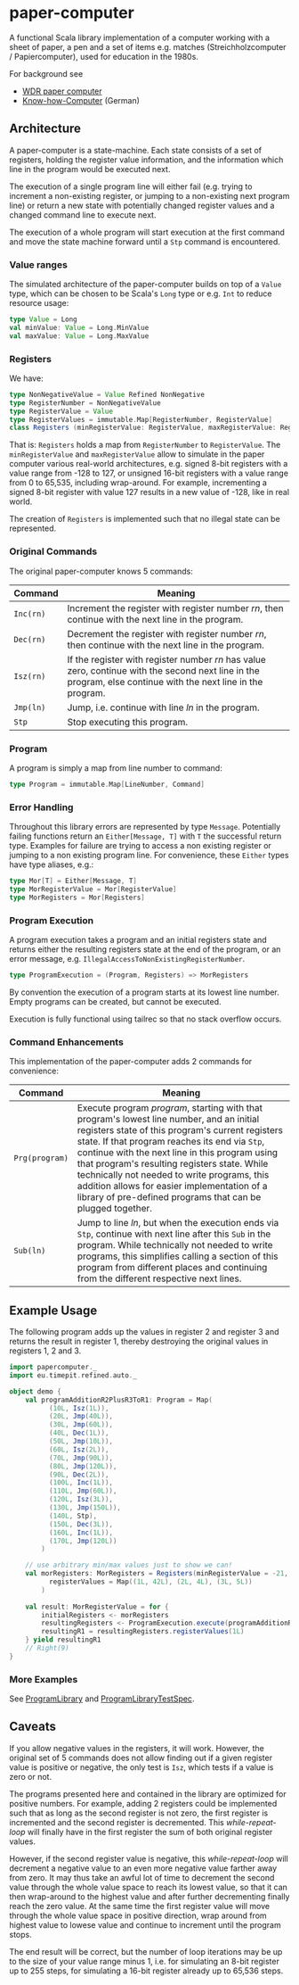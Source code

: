 # paper-computer
A functional Scala library implementation of a computer working with a sheet of paper, a pen and a set of items e.g. matches
(Streichholzcomputer / Papiercomputer), used for education in the 1980s.

For background see
* [WDR paper computer](https://en.wikipedia.org/wiki/WDR_paper_computer)
* [Know-how-Computer](https://de.wikipedia.org/wiki/Know-how-Computer) (German)

## Architecture
A paper-computer is a state-machine. Each state consists of a set of registers, holding the register value
information, and the information which line in the program would be executed next. 

The execution of a single program line will either fail (e.g. trying to increment a non-existing register, or jumping to a
non-existing next program line) or return a new state with potentially changed register values and a changed
command line to execute next. 

The execution of a whole program will start execution at the first command and move the state machine forward until
a `Stp` command is encountered.

### Value ranges
The simulated architecture of the paper-computer builds on top of a `Value` type, which can be chosen to be Scala's
`Long` type or e.g. `Int` to reduce resource usage:

```scala
type Value = Long
val minValue: Value = Long.MinValue
val maxValue: Value = Long.MaxValue
```

###  Registers
We have:
```scala
type NonNegativeValue = Value Refined NonNegative
type RegisterNumber = NonNegativeValue
type RegisterValue = Value
type RegisterValues = immutable.Map[RegisterNumber, RegisterValue]
class Registers (minRegisterValue: RegisterValue, maxRegisterValue: RegisterValue, registerValues: RegisterValues)
```
That is: `Registers` holds a map from `RegisterNumber` to `RegisterValue`.
The `minRegisterValue` and `maxRegisterValue` allow to simulate in the paper computer various real-world architectures,
e.g. signed 8-bit registers with a value range from -128 to 127,
or unsigned 16-bit registers with a value range from 0 to 65,535, including wrap-around.
For example, incrementing a signed 8-bit register with value 127 results in a new value of -128, like in real world.

The creation of `Registers` is implemented such that no illegal state can be represented.  

### Original Commands
The original paper-computer knows 5 commands:

| Command | Meaning |
| --- | --- |
| `Inc(rn)` | Increment the register with register number _rn_, then continue with the next line in the program. |
| `Dec(rn)` | Decrement the register with register number _rn_, then continue with the next line in the program. |
| `Isz(rn)` | If the register with register number _rn_ has value zero, continue with the second next line in the program, else continue with the next line in the program. |
| `Jmp(ln)` | Jump, i.e. continue with line _ln_ in the program. |
| `Stp` | Stop executing this program. |

### Program
A program is simply a map from line number to command:

```scala
type Program = immutable.Map[LineNumber, Command]
```

### Error Handling
Throughout this library errors are represented by type `Message`. Potentially failing functions return an 
`Either[Message, T]` with `T` the successful return type. Examples for failure are trying to access a non existing
register or jumping to a non existing program line. For convenience, these `Either` types have type aliases, e.g.:

```scala
type Mor[T] = Either[Message, T]
type MorRegisterValue = Mor[RegisterValue]
type MorRegisters = Mor[Registers]
```

### Program Execution
A program execution takes a program and an initial registers state and returns either the resulting registers state
at the end of the program, or an error message, e.g. `IllegalAccessToNonExistingRegisterNumber`.

```scala
type ProgramExecution = (Program, Registers) => MorRegisters
```

By convention the execution of a program starts at its lowest line number. Empty programs can be created,
but cannot be executed.

Execution is fully functional using tailrec so that no stack overflow occurs.

### Command Enhancements
This implementation of the paper-computer adds 2 commands for convenience:

| Command | Meaning |
| --- | --- |
| `Prg(program)` | Execute program _program_, starting with that program's lowest line number, and an initial registers state of this program's current registers state. If that program reaches its end via `Stp`, continue with the next line in this program using that program's  resulting registers state. While technically not needed to write programs, this addition allows for easier implementation of a library of pre-defined programs that can be plugged together. |
| `Sub(ln)` | Jump to line _ln_, but when the execution ends via `Stp`, continue with next line after this `Sub` in the program. While technically not needed to write programs, this simplifies calling a section of this program from different places and continuing from the different respective next lines. | 

## Example Usage
The following program adds up the values in register 2 and register 3 and returns the result in register 1, thereby
destroying the original values in registers 1, 2 and 3.
```scala
import papercomputer._
import eu.timepit.refined.auto._

object demo {
    val programAdditionR2PlusR3ToR1: Program = Map(
          (10L, Isz(1L)),
          (20L, Jmp(40L)),
          (30L, Jmp(60L)),
          (40L, Dec(1L)),
          (50L, Jmp(10L)),
          (60L, Isz(2L)),
          (70L, Jmp(90L)),
          (80L, Jmp(120L)),
          (90L, Dec(2L)),
          (100L, Inc(1L)),
          (110L, Jmp(60L)),
          (120L, Isz(3L)),
          (130L, Jmp(150L)),
          (140L, Stp),
          (150L, Dec(3L)),
          (160L, Inc(1L)),
          (170L, Jmp(120L))
        )

    // use arbitrary min/max values just to show we can!
    val morRegisters: MorRegisters = Registers(minRegisterValue = -21, maxRegisterValue = 42L,
          registerValues = Map((1L, 42L), (2L, 4L), (3L, 5L))
        )
    
    val result: MorRegisterValue = for {
        initialRegisters <- morRegisters
        resultingRegisters <- ProgramExecution.execute(programAdditionR2PlusR3ToR1, initialRegisters)
        resultingR1 = resultingRegisters.registerValues(1L)
    } yield resultingR1
    // Right(9)
}
```

### More Examples
See [ProgramLibrary](https://github.com/carsten-langer/paper-computer/blob/master/src/main/scala/papercomputer/ProgramLibrary.scala) and 
[ProgramLibraryTestSpec](https://github.com/carsten-langer/paper-computer/blob/master/src/test/scala/papercomputer/ProgramLibraryTestSpec.scala).

## Caveats
If you allow negative values in the registers, it will work. However, the original set of 5 commands does not allow
finding out if a given register value is positive or negative, the only test is `Isz`, which tests if a value is zero
or not.

The programs presented here and contained in the library are optimized for positive numbers. For example,
adding 2 registers could be implemented such that as long as the second register is not zero, the first register
is incremented and the second register is decremented. This _while-repeat-loop_ will finally have in the first register
the sum of both original register values.

However, if the second register value is negative, this _while-repeat-loop_ will decrement a negative value to an
even more negative value farther away from zero. It may thus take an awful lot of time to decrement the second value
through the whole value space to reach its lowest value, so that it can then wrap-around to the highest value and
after further decrementing finally reach the zero value. At the same time the first register value will move through
the whole value space in positive direction, wrap around from highest value to lowese value and continue to increment
until the program stops.
 
The end result will be correct, but the number of loop iterations may be
up to the size of your value range minus 1, i.e. for simulating an 8-bit register up to 255 steps, for simulating a
16-bit register already up to 65,536 steps.    
